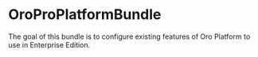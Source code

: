 OroProPlatformBundle
====================

The goal of this bundle is to configure existing features of Oro Platform to use in Enterprise Edition.
